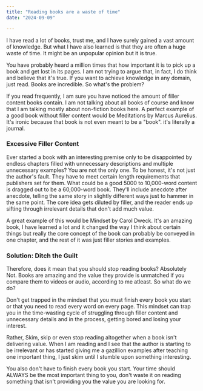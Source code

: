 ```yaml
---
title: "Reading books are a waste of time"
date: "2024-09-09"

---
```


I have read a lot of books, trust me, and I have surely gained a vast amount of knowledge. But what I have also learned is that they are often a huge waste of time. It might be an unpopular opinion but it is true.

You have probably heard a million times that how important it is to pick up a book and get lost in its pages. I am not trying to argue that, in fact, I do think and believe that it's true. If you want to achieve knowledge in any domain, just read. Books are incredible. So what's the problem?

If you read frequently, I am sure you have noticed the amount of filler content books contain. I am not talking about all books of course and know that I am talking mostly about non-fiction books here. A perfect example of a good book without filler content would be Meditations by Marcus Aurelius. It's ironic because that book is not even meant to be a "book". it's literally a journal.

### Excessive Filler Content

Ever started a book with an interesting premise only to be disappointed by endless chapters filled with unnecessary descriptions and multiple unnecessary examples? You are not the only one. To be honest, it's not just the author's fault. They have to meet certain length requirements that publishers set for them. What could be a good 5000 to 10,000-word content is dragged out to be a 60,000-word book. They'll include anecdote after anecdote, telling the same story in slightly different ways just to hammer in the same point. The core idea gets diluted by filler, and the reader ends up sifting through irrelevant details that don't add much value.

A great example of this would be Mindset by Carol Dweck. It's an amazing book, I have learned a lot and it changed the way I think about certain things but really the core concept of the book can probably be conveyed in one chapter, and the rest of it was just filler stories and examples.

### Solution: Ditch the Guilt

Therefore, does it mean that you should stop reading books? Absolutely Not. Books are amazing and the value they provide is unmatched if you compare them to videos or audio, according to me atleast. So what do we do?

Don't get trapped in the mindset that you must finish every book you start or that you need to read every word on every page. This mindset can trap you in the time-wasting cycle of struggling through filler content and unnecessary details and in the process, getting bored and losing your interest.

Rather, Skim, skip or even stop reading altogether when a book isn't delivering value. When I am reading and I see that the author is starting to be irrelevant or has started giving me a gazillion examples after teaching one important thing, I just skim until I stumble upon something interesting.

You also don't have to finish every book you start. Your time should ALWAYS be the most important thing to you, don't waste it on reading something that isn't providing you the value you are looking for.
